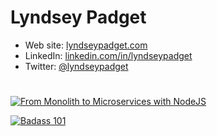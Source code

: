 # Lyndsey Padget

* Web site: [lyndseypadget.com](http://www.lyndseypadget.com)
* LinkedIn: [linkedin.com/in/lyndseypadget](https://www.linkedin.com/in/lyndseypadget/)
* Twitter: [@lyndseypadget](https://twitter.com/LyndseyPadget)
#  
[![From Monolith to Microservices with NodeJS](https://raw.githubusercontent.com/lyndseypadget/2017-Slides/master/Lyndsey-Padget/images/whole-pizza.png)](http://bit.ly/2usAgnW)

[![Badass 101](https://raw.githubusercontent.com/lyndseypadget/2017-Slides/master/Lyndsey-Padget/images/chuck-norris.png)](http://bit.ly/2vSICFU)
